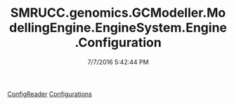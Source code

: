 ﻿---
title: SMRUCC.genomics.GCModeller.ModellingEngine.EngineSystem.Engine.Configuration
date: 7/7/2016 5:42:44 PM
---

[ConfigReader](T-SMRUCC.genomics.GCModeller.ModellingEngine.EngineSystem.Engine.Configuration.ConfigReader.html)
[Configurations](T-SMRUCC.genomics.GCModeller.ModellingEngine.EngineSystem.Engine.Configuration.Configurations.html)
